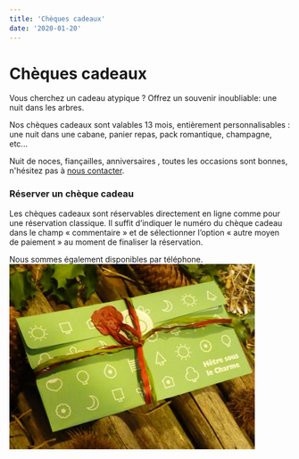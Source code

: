 ```yaml
---
title: 'Chèques cadeaux'
date: '2020-01-20'
---
```


# Chèques cadeaux

Vous cherchez un cadeau atypique ?
Offrez un souvenir inoubliable: une nuit dans les arbres.

Nos chèques cadeaux sont valables 13 mois, entièrement personnalisables :
une nuit dans une cabane, panier repas, pack romantique, champagne, etc...

Nuit de noces, fiançailles, anniversaires , toutes les occasions sont bonnes, n'hésitez pas à [nous contacter](/contact).

### Réserver un chèque cadeau

Les chèques cadeaux sont réservables directement en ligne comme pour une réservation classique. Il suffit d’indiquer le numéro du chèque cadeau dans le champ « commentaire » et de sélectionner l’option « autre moyen de paiement » au moment de finaliser la réservation.

Nous sommes également disponibles par téléphone.
![Cheque cadeau](../images/cheque-cadeau.jpg)
